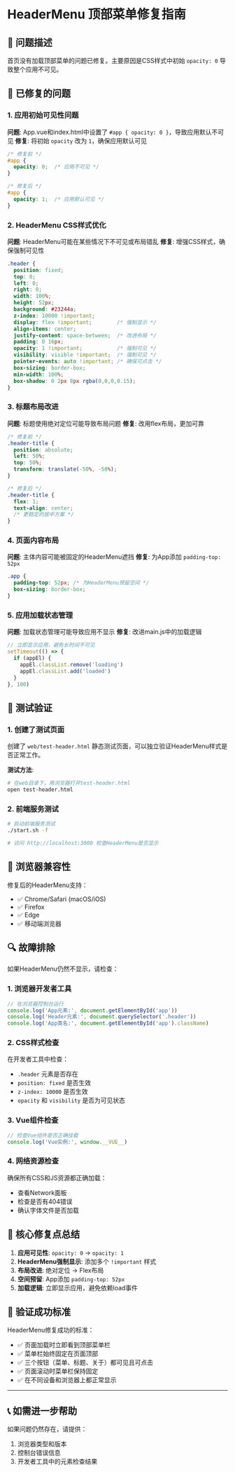# HeaderMenu 顶部菜单修复指南

## 🐛 问题描述

首页没有加载顶部菜单的问题已修复。主要原因是CSS样式中初始 `opacity: 0` 导致整个应用不可见。

## 🔧 已修复的问题

### 1. 应用初始可见性问题

**问题**: App.vue和index.html中设置了 `#app { opacity: 0 }`，导致应用默认不可见
**修复**: 将初始 `opacity` 改为 `1`，确保应用默认可见

```css
/* 修复前 */
#app {
  opacity: 0;  /* 应用不可见 */
}

/* 修复后 */
#app {
  opacity: 1;  /* 应用默认可见 */
}
```

### 2. HeaderMenu CSS样式优化

**问题**: HeaderMenu可能在某些情况下不可见或布局错乱
**修复**: 增强CSS样式，确保强制可见性

```css
.header {
  position: fixed;
  top: 0;
  left: 0;
  right: 0;
  width: 100%;
  height: 52px;
  background: #23244a;
  z-index: 10000 !important;
  display: flex !important;        /* 强制显示 */
  align-items: center;
  justify-content: space-between;  /* 改进布局 */
  padding: 0 16px;
  opacity: 1 !important;           /* 强制可见 */
  visibility: visible !important;  /* 强制可见 */
  pointer-events: auto !important; /* 确保可点击 */
  box-sizing: border-box;
  min-width: 100%;
  box-shadow: 0 2px 8px rgba(0,0,0,0.15);
}
```

### 3. 标题布局改进

**问题**: 标题使用绝对定位可能导致布局问题
**修复**: 改用flex布局，更加可靠

```css
/* 修复前 */
.header-title {
  position: absolute;
  left: 50%;
  top: 50%;
  transform: translate(-50%, -50%);
}

/* 修复后 */
.header-title {
  flex: 1;
  text-align: center;
  /* 更稳定的居中方案 */
}
```

### 4. 页面内容布局

**问题**: 主体内容可能被固定的HeaderMenu遮挡
**修复**: 为App添加 `padding-top: 52px`

```css
.app {
  padding-top: 52px; /* 为HeaderMenu预留空间 */
  box-sizing: border-box;
}
```

### 5. 应用加载状态管理

**问题**: 加载状态管理可能导致应用不显示
**修复**: 改进main.js中的加载逻辑

```javascript
// 立即显示应用，避免长时间不可见
setTimeout(() => {
  if (appEl) {
    appEl.classList.remove('loading')
    appEl.classList.add('loaded')
  }
}, 100)
```

## 🧪 测试验证

### 1. 创建了测试页面

创建了 `web/test-header.html` 静态测试页面，可以独立验证HeaderMenu样式是否正常工作。

**测试方法**:
```bash
# 在web目录下，用浏览器打开test-header.html
open test-header.html
```

### 2. 前端服务测试

```bash
# 启动前端服务测试
./start.sh -f

# 访问 http://localhost:3000 检查HeaderMenu是否显示
```

## 📱 浏览器兼容性

修复后的HeaderMenu支持：
- ✅ Chrome/Safari (macOS/iOS)
- ✅ Firefox
- ✅ Edge
- ✅ 移动端浏览器

## 🔍 故障排除

如果HeaderMenu仍然不显示，请检查：

### 1. 浏览器开发者工具

```javascript
// 在浏览器控制台运行
console.log('App元素:', document.getElementById('app'))
console.log('Header元素:', document.querySelector('.header'))
console.log('App类名:', document.getElementById('app').className)
```

### 2. CSS样式检查

在开发者工具中检查：
- `.header` 元素是否存在
- `position: fixed` 是否生效
- `z-index: 10000` 是否生效
- `opacity` 和 `visibility` 是否为可见状态

### 3. Vue组件检查

```javascript
// 检查Vue组件是否正确挂载
console.log('Vue实例:', window.__VUE__)
```

### 4. 网络资源检查

确保所有CSS和JS资源都正确加载：
- 查看Network面板
- 检查是否有404错误
- 确认字体文件是否加载

## 🎯 核心修复点总结

1. **应用可见性**: `opacity: 0` → `opacity: 1`
2. **HeaderMenu强制显示**: 添加多个 `!important` 样式
3. **布局改进**: 绝对定位 → Flex布局
4. **空间预留**: App添加 `padding-top: 52px`
5. **加载逻辑**: 立即显示应用，避免依赖load事件

## 🚀 验证成功标准

HeaderMenu修复成功的标准：
- ✅ 页面加载时立即看到顶部菜单栏
- ✅ 菜单栏始终固定在页面顶部
- ✅ 三个按钮（菜单、标题、关于）都可见且可点击
- ✅ 页面滚动时菜单栏保持固定
- ✅ 在不同设备和浏览器上都正常显示

---

## 📞 如需进一步帮助

如果问题仍然存在，请提供：
1. 浏览器类型和版本
2. 控制台错误信息
3. 开发者工具中的元素检查结果 